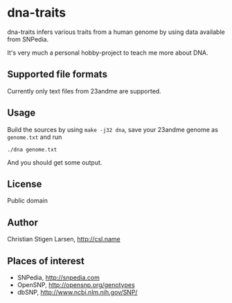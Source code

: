 dna-traits
==========

dna-traits infers various traits from a human genome by using data available
from SNPedia.

It's very much a personal hobby-project to teach me more about DNA.

Supported file formats
----------------------

Currently only text files from 23andme are supported.

Usage
-----

Build the sources by using `make -j32 dna`, save your 23andme genome as
`genome.txt` and run

    ./dna genome.txt

And you should get some output.

License
-------

Public domain

Author
------

Christian Stigen Larsen,
http://csl.name

Places of interest
------------------

* SNPedia, http://snpedia.com
* OpenSNP, http://opensnp.org/genotypes
* dbSNP, http://www.ncbi.nlm.nih.gov/SNP/
